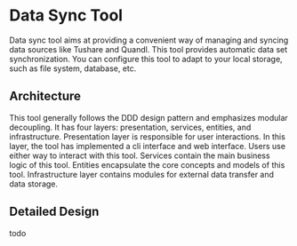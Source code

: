 # Data Sync Tool

Data sync tool aims at providing a convenient way of managing and syncing data sources like Tushare and Quandl. This tool provides automatic data set synchronization. You can configure this tool to adapt to your local storage, such as file system, database, etc.

## Architecture

This tool generally follows the DDD design pattern and emphasizes modular decoupling. It has four layers: presentation, services, entities, and infrastructure. Presentation layer is responsible for user interactions. In this layer, the tool has implemented a cli interface and web interface. Users use either way to interact with this tool. Services contain the main business logic of this tool. Entities encapsulate the core concepts and models of this tool. Infrastructure layer contains modules for external data transfer and data storage.

## Detailed Design

todo